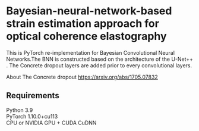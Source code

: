 # Bayesian-neural-network-based strain estimation approach for optical coherence elastography

This is PyTorch re-implementation for Bayesian Convolutional Neural Networks.The BNN is constructed based on the architecture of the U-Net++ . The Concrete dropout layers are added prior to every convolutional layers.

About The Concrete dropout https://arxiv.org/abs/1705.07832

## Requirements

Python 3.9  
PyTorch 1.10.0+cu113  
CPU or NVIDIA GPU + CUDA CuDNN
